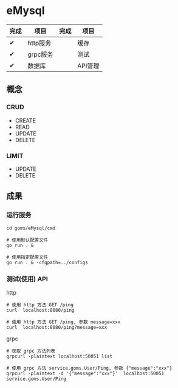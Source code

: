 # eMysql

完成| 项目    |完成| 项目
---|---------|---|-------
 ✔ | http服务| &nbsp; | 缓存
 ✔ | grpc服务| &nbsp; | 测试
 ✔ | 数据库  | &nbsp; | API管理

## 概念

### CRUD

- CREATE
- READ
- UPDATE
- DELETE

### LIMIT

- UPDATE
- DELETE

## 成果

### 运行服务

```
cd goms/eMysql/cmd

# 使用默认配置文件
go run . &  

# 使用指定配置文件
go run . & -cfgpath=../configs  
```

### 测试(使用) API

http
```
# 使用 http 方法 GET /ping
curl  localhost:8080/ping

# 使用 http 方法 GET /ping, 参数 message=xxx
curl  localhost:8080/ping?message=xxx
```

grpc
```
# 获取 grpc 方法列表
grpcurl -plaintext localhost:50051 list

# 使用 grpc 方法 service.goms.User/Ping, 参数 {"message":"xxx"}
grpcurl -plaintext -d '{"message":"xxx"}'  localhost:50051 service.goms.User/Ping
```
